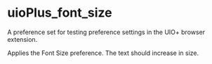 # uioPlus_font_size

A preference set for testing preference settings in the UIO+ browser extension.

Applies the Font Size preference. The text should increase in size.
